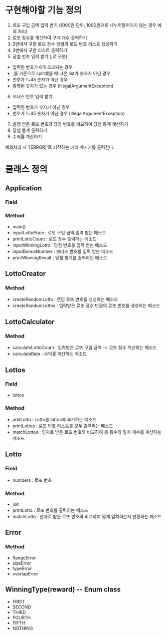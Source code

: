 # 구현해야할 기능 정의
1. 로또 구입 금액 입력 받기 (1000원 단위, 1000원으로 나누어떨어지지 않는 경우 예외 처리)
2. 로또 장수를 계산하여 구매 개수 출력하기
3. 2번에서 구한 로또 장수 만큼의 로또 번호 리스트 생성하기
4. 3번에서 구한 리스트 출력하기
5. 당첨 번호 입력 받기 (,로 구분)
- 입력된 번호가 6개 초과되는 경우
- ,를 기준으로 split했을 때 나온 list가 숫자가 아닌 경우
- 번호가 1~45 숫자가 아닌 경우
- 중복된 숫자가 있는 경우 (IllegalArgumentException)
6. 보너스 번호 입력 받기
- 입력된 번호가 숫자가 아닌 경우
- 번호가 1~45 숫자가 아닌 경우 (IllegalArgumentException)
7. 발행 받은 로또 번호와 당첨 번호를 비교하여 당첨 통계 계산하기
8. 당첨 통계 출력하기
9. 수익률 계산하기

예외처리 시 '[ERROR]'로 시작하는 에러 메시지를 출력한다.

# 클래스 정의
## Application
### Field
### Method
- main()
- inputLottoPrice : 로또 구입 금액 입력 받는 메소드
- printLottoCount : 로또 장수 출력하는 메소드
- inputWinningLotto : 당첨 번호를 입력 받는 메소드
- inputBonusNumber : 보너스 번호를 입력 받는 메소드
- printWinningResult : 당첨 통계를 출력하는 메소드

## LottoCreator
### Method
- createRandomLotto : 랜덤 로또 번호를 생성하는 메소드
- createRandomLottos : 입력받은 로또 장수 만큼의 로또 번호를 생성하는 메소드

## LottoCalculator
### Method
- calculateLottoCount : 입력받은 로또 구입 금액 -> 로또 장수 계산하는 메소드
- calculateRate : 수익률 계산하는 메소드

## Lottos
### Field
- lottos
### Method
- addLotto : Lotto를 lottos에 추가하는 메소드
- printLottos : 로또 번호 리스트를 모두 출력하는 메소드
- matchLottos : 인자로 받은 로또 번호와 비교하여 총 등수와 일치 개수를 계산하는 메소드

## Lotto
### Field
- numbers : 로또 번호
### Method
- init
- printLotto : 로또 번호를 출력하는 메소드
- matchLotto : 인자로 받은 로또 번호와 비교하여 몇개 일치하는지 반환하는 메소드

## Error
### Method
- RangeError
- sizeError
- typeError
- overlapError

## WinningType(reward) -- Enum class
- FIRST
- SECOND
- THIRD
- FOURTH
- FIFTH
- NOTHING